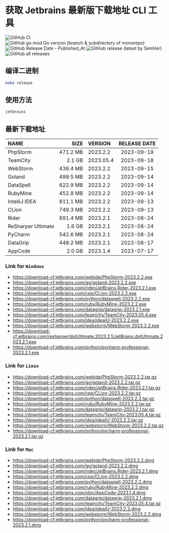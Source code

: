 # 获取 Jetbrains 最新版下载地址 CLI 工具

![GitHub CI](https://github.com/designinlife/jetbrains/actions/workflows/release.yml/badge.svg)
![GitHub go.mod Go version (branch & subdirectory of monorepo)](https://img.shields.io/github/go-mod/go-version/designinlife/jetbrains/master)
![GitHub Release Date - Published_At](https://img.shields.io/github/release-date/designinlife/jetbrains)
![GitHub release (latest by SemVer)](https://img.shields.io/github/downloads/designinlife/jetbrains/v1.1.1/total)
![GitHub all releases](https://img.shields.io/github/downloads/designinlife/jetbrains/total)

## 编译二进制

```bash
make release
```

## 使用方法

```bash
jetbrains
```

## 最新下载地址

| NAME               |     SIZE | VERSION  | RELEASE DATE |
| :----------------- | -------: | :------- | :----------: |
| PhpStorm           | 471.2 MB | 2023.2.2  |  2023-09-19  |
| TeamCity           |   2.1 GB | 2023.05.4 |  2023-09-18  |
| WebStorm           | 436.4 MB | 2023.2.2  |  2023-09-15  |
| Goland             | 499.5 MB | 2023.2.2  |  2023-09-14  |
| DataSpell          | 622.9 MB | 2023.2.2  |  2023-09-14  |
| RubyMine           | 452.8 MB | 2023.2.2  |  2023-09-14  |
| IntelliJ IDEA      | 811.1 MB | 2023.2.2  |  2023-09-13  |
| CLion              | 749.3 MB | 2023.2.2  |  2023-09-13  |
| Rider              | 891.4 MB | 2023.2.1  |  2023-08-24  |
| ReSharper Ultimate |   1.6 GB | 2023.2.1  |  2023-08-24  |
| PyCharm            | 542.6 MB | 2023.2.1  |  2023-08-24  |
| DataGrip           | 448.2 MB | 2023.2.1  |  2023-08-17  |
| AppCode            |   2.0 GB | 2023.1.4  |  2023-07-17  |

### Link for `Windows`

- <https://download-cf.jetbrains.com/webide/PhpStorm-2023.2.2.exe>
- <https://download-cf.jetbrains.com/go/goland-2023.2.2.exe>
- <https://download-cf.jetbrains.com/rider/JetBrains.Rider-2023.2.1.exe>
- <https://download-cf.jetbrains.com/cpp/CLion-2023.2.2.exe>
- <https://download-cf.jetbrains.com/python/dataspell-2023.2.2.exe>
- <https://download-cf.jetbrains.com/ruby/RubyMine-2023.2.2.exe>
- <https://download-cf.jetbrains.com/datagrip/datagrip-2023.2.1.exe>
- <https://download-cf.jetbrains.com/teamcity/TeamCity-2023.05.4.exe>
- <https://download-cf.jetbrains.com/idea/ideaIU-2023.2.2.exe>
- <https://download-cf.jetbrains.com/webstorm/WebStorm-2023.2.2.exe>
- <https://download-cf.jetbrains.com/resharper/dotUltimate.2023.2.1/JetBrains.dotUltimate.2023.2.1.exe>
- <https://download-cf.jetbrains.com/python/pycharm-professional-2023.2.1.exe>

### Link for `Linux`

- <https://download-cf.jetbrains.com/webide/PhpStorm-2023.2.2.tar.gz>
- <https://download-cf.jetbrains.com/go/goland-2023.2.2.tar.gz>
- <https://download-cf.jetbrains.com/rider/JetBrains.Rider-2023.2.1.tar.gz>
- <https://download-cf.jetbrains.com/cpp/CLion-2023.2.2.tar.gz>
- <https://download-cf.jetbrains.com/python/dataspell-2023.2.2.tar.gz>
- <https://download-cf.jetbrains.com/ruby/RubyMine-2023.2.2.tar.gz>
- <https://download-cf.jetbrains.com/datagrip/datagrip-2023.2.1.tar.gz>
- <https://download-cf.jetbrains.com/teamcity/TeamCity-2023.05.4.tar.gz>
- <https://download-cf.jetbrains.com/idea/ideaIU-2023.2.2.tar.gz>
- <https://download-cf.jetbrains.com/webstorm/WebStorm-2023.2.2.tar.gz>
- <https://download-cf.jetbrains.com/python/pycharm-professional-2023.2.1.tar.gz>

### Link for `Mac`

- <https://download-cf.jetbrains.com/webide/PhpStorm-2023.2.2.dmg>
- <https://download-cf.jetbrains.com/go/goland-2023.2.2.dmg>
- <https://download-cf.jetbrains.com/rider/JetBrains.Rider-2023.2.1.dmg>
- <https://download-cf.jetbrains.com/cpp/CLion-2023.2.2.dmg>
- <https://download-cf.jetbrains.com/python/dataspell-2023.2.2.dmg>
- <https://download-cf.jetbrains.com/ruby/RubyMine-2023.2.2.dmg>
- <https://download-cf.jetbrains.com/objc/AppCode-2023.1.4.dmg>
- <https://download-cf.jetbrains.com/datagrip/datagrip-2023.2.1.dmg>
- <https://download-cf.jetbrains.com/teamcity/TeamCity-2023.05.4.tar.gz>
- <https://download-cf.jetbrains.com/idea/ideaIU-2023.2.2.dmg>
- <https://download-cf.jetbrains.com/webstorm/WebStorm-2023.2.2.dmg>
- <https://download-cf.jetbrains.com/python/pycharm-professional-2023.2.1.dmg>
